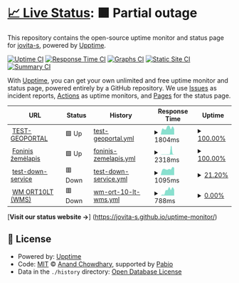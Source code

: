 # [📈 Live Status](https://demo.upptime.js.org): <!--live status--> **🟧 Partial outage**

This repository contains the open-source uptime monitor and status page for [jovita-s](https://jovita-s.github.io/uptime-monitor/), powered by [Upptime](https://github.com/upptime/upptime).

[![Uptime CI](https://github.com/jovita-s/uptime-monitor/workflows/Uptime%20CI/badge.svg)](https://github.com/jovita-s/uptime-monitor/actions?query=workflow%3A%22Uptime+CI%22)
[![Response Time CI](https://github.com/jovita-s/uptime-monitor/workflows/Response%20Time%20CI/badge.svg)](https://github.com/jovita-s/uptime-monitor/actions?query=workflow%3A%22Response+Time+CI%22)
[![Graphs CI](https://github.com/jovita-s/uptime-monitor/workflows/Graphs%20CI/badge.svg)](https://github.com/jovita-s/uptime-monitor/actions?query=workflow%3A%22Graphs+CI%22)
[![Static Site CI](https://github.com/jovita-s/uptime-monitor/workflows/Static%20Site%20CI/badge.svg)](https://github.com/jovita-s/uptime-monitor/actions?query=workflow%3A%22Static+Site+CI%22)
[![Summary CI](https://github.com/jovita-s/uptime-monitor/workflows/Summary%20CI/badge.svg)](https://github.com/jovita-s/uptime-monitor/actions?query=workflow%3A%22Summary+CI%22)

With [Upptime](https://upptime.js.org), you can get your own unlimited and free uptime monitor and status page, powered entirely by a GitHub repository. We use [Issues](https://github.com/jovita-s/uptime-monitor/issues) as incident reports, [Actions](https://github.com/jovita-s/uptime-monitor/actions) as uptime monitors, and [Pages](https://demo.upptime.js.org) for the status page.

<!--start: status pages-->
<!-- This summary is generated by Upptime (https://github.com/upptime/upptime) -->
<!-- Do not edit this manually, your changes will be overwritten -->
<!-- prettier-ignore -->
| URL | Status | History | Response Time | Uptime |
| --- | ------ | ------- | ------------- | ------ |
| <img alt="" src="https://icons.duckduckgo.com/ip3/www.geoportal.lt.ico" height="13"> [TEST-GEOPORTAL](https://www.geoportal.lt) | 🟩 Up | [test-geoportal.yml](https://github.com/jovita-s/uptime-monitor/commits/HEAD/history/test-geoportal.yml) | <details><summary><img alt="Response time graph" src="./graphs/test-geoportal/response-time-week.png" height="20"> 1804ms</summary><br><a href="https://jovita-s.github.io/uptime-monitor/history/test-geoportal"><img alt="Response time 1880" src="https://img.shields.io/endpoint?url=https%3A%2F%2Fraw.githubusercontent.com%2Fjovita-s%2Fuptime-monitor%2FHEAD%2Fapi%2Ftest-geoportal%2Fresponse-time.json"></a><br><a href="https://jovita-s.github.io/uptime-monitor/history/test-geoportal"><img alt="24-hour response time 1468" src="https://img.shields.io/endpoint?url=https%3A%2F%2Fraw.githubusercontent.com%2Fjovita-s%2Fuptime-monitor%2FHEAD%2Fapi%2Ftest-geoportal%2Fresponse-time-day.json"></a><br><a href="https://jovita-s.github.io/uptime-monitor/history/test-geoportal"><img alt="7-day response time 1804" src="https://img.shields.io/endpoint?url=https%3A%2F%2Fraw.githubusercontent.com%2Fjovita-s%2Fuptime-monitor%2FHEAD%2Fapi%2Ftest-geoportal%2Fresponse-time-week.json"></a><br><a href="https://jovita-s.github.io/uptime-monitor/history/test-geoportal"><img alt="30-day response time 1880" src="https://img.shields.io/endpoint?url=https%3A%2F%2Fraw.githubusercontent.com%2Fjovita-s%2Fuptime-monitor%2FHEAD%2Fapi%2Ftest-geoportal%2Fresponse-time-month.json"></a><br><a href="https://jovita-s.github.io/uptime-monitor/history/test-geoportal"><img alt="1-year response time 1880" src="https://img.shields.io/endpoint?url=https%3A%2F%2Fraw.githubusercontent.com%2Fjovita-s%2Fuptime-monitor%2FHEAD%2Fapi%2Ftest-geoportal%2Fresponse-time-year.json"></a></details> | <details><summary><a href="https://jovita-s.github.io/uptime-monitor/history/test-geoportal">100.00%</a></summary><a href="https://jovita-s.github.io/uptime-monitor/history/test-geoportal"><img alt="All-time uptime 100.00%" src="https://img.shields.io/endpoint?url=https%3A%2F%2Fraw.githubusercontent.com%2Fjovita-s%2Fuptime-monitor%2FHEAD%2Fapi%2Ftest-geoportal%2Fuptime.json"></a><br><a href="https://jovita-s.github.io/uptime-monitor/history/test-geoportal"><img alt="24-hour uptime 100.00%" src="https://img.shields.io/endpoint?url=https%3A%2F%2Fraw.githubusercontent.com%2Fjovita-s%2Fuptime-monitor%2FHEAD%2Fapi%2Ftest-geoportal%2Fuptime-day.json"></a><br><a href="https://jovita-s.github.io/uptime-monitor/history/test-geoportal"><img alt="7-day uptime 100.00%" src="https://img.shields.io/endpoint?url=https%3A%2F%2Fraw.githubusercontent.com%2Fjovita-s%2Fuptime-monitor%2FHEAD%2Fapi%2Ftest-geoportal%2Fuptime-week.json"></a><br><a href="https://jovita-s.github.io/uptime-monitor/history/test-geoportal"><img alt="30-day uptime 100.00%" src="https://img.shields.io/endpoint?url=https%3A%2F%2Fraw.githubusercontent.com%2Fjovita-s%2Fuptime-monitor%2FHEAD%2Fapi%2Ftest-geoportal%2Fuptime-month.json"></a><br><a href="https://jovita-s.github.io/uptime-monitor/history/test-geoportal"><img alt="1-year uptime 100.00%" src="https://img.shields.io/endpoint?url=https%3A%2F%2Fraw.githubusercontent.com%2Fjovita-s%2Fuptime-monitor%2FHEAD%2Fapi%2Ftest-geoportal%2Fuptime-year.json"></a></details>
| <img alt="" src="https://icons.duckduckgo.com/ip3/www.geoportal.lt.ico" height="13"> [Foninis žemėlapis](https://www.geoportal.lt/mapproxy/gisc_pagrindinis/MapServer/tile/11/14532/21046) | 🟩 Up | [foninis-zemelapis.yml](https://github.com/jovita-s/uptime-monitor/commits/HEAD/history/foninis-zemelapis.yml) | <details><summary><img alt="Response time graph" src="./graphs/foninis-zemelapis/response-time-week.png" height="20"> 2318ms</summary><br><a href="https://jovita-s.github.io/uptime-monitor/history/foninis-zemelapis"><img alt="Response time 812" src="https://img.shields.io/endpoint?url=https%3A%2F%2Fraw.githubusercontent.com%2Fjovita-s%2Fuptime-monitor%2FHEAD%2Fapi%2Ffoninis-zemelapis%2Fresponse-time.json"></a><br><a href="https://jovita-s.github.io/uptime-monitor/history/foninis-zemelapis"><img alt="24-hour response time 349" src="https://img.shields.io/endpoint?url=https%3A%2F%2Fraw.githubusercontent.com%2Fjovita-s%2Fuptime-monitor%2FHEAD%2Fapi%2Ffoninis-zemelapis%2Fresponse-time-day.json"></a><br><a href="https://jovita-s.github.io/uptime-monitor/history/foninis-zemelapis"><img alt="7-day response time 2318" src="https://img.shields.io/endpoint?url=https%3A%2F%2Fraw.githubusercontent.com%2Fjovita-s%2Fuptime-monitor%2FHEAD%2Fapi%2Ffoninis-zemelapis%2Fresponse-time-week.json"></a><br><a href="https://jovita-s.github.io/uptime-monitor/history/foninis-zemelapis"><img alt="30-day response time 812" src="https://img.shields.io/endpoint?url=https%3A%2F%2Fraw.githubusercontent.com%2Fjovita-s%2Fuptime-monitor%2FHEAD%2Fapi%2Ffoninis-zemelapis%2Fresponse-time-month.json"></a><br><a href="https://jovita-s.github.io/uptime-monitor/history/foninis-zemelapis"><img alt="1-year response time 812" src="https://img.shields.io/endpoint?url=https%3A%2F%2Fraw.githubusercontent.com%2Fjovita-s%2Fuptime-monitor%2FHEAD%2Fapi%2Ffoninis-zemelapis%2Fresponse-time-year.json"></a></details> | <details><summary><a href="https://jovita-s.github.io/uptime-monitor/history/foninis-zemelapis">100.00%</a></summary><a href="https://jovita-s.github.io/uptime-monitor/history/foninis-zemelapis"><img alt="All-time uptime 100.00%" src="https://img.shields.io/endpoint?url=https%3A%2F%2Fraw.githubusercontent.com%2Fjovita-s%2Fuptime-monitor%2FHEAD%2Fapi%2Ffoninis-zemelapis%2Fuptime.json"></a><br><a href="https://jovita-s.github.io/uptime-monitor/history/foninis-zemelapis"><img alt="24-hour uptime 100.00%" src="https://img.shields.io/endpoint?url=https%3A%2F%2Fraw.githubusercontent.com%2Fjovita-s%2Fuptime-monitor%2FHEAD%2Fapi%2Ffoninis-zemelapis%2Fuptime-day.json"></a><br><a href="https://jovita-s.github.io/uptime-monitor/history/foninis-zemelapis"><img alt="7-day uptime 100.00%" src="https://img.shields.io/endpoint?url=https%3A%2F%2Fraw.githubusercontent.com%2Fjovita-s%2Fuptime-monitor%2FHEAD%2Fapi%2Ffoninis-zemelapis%2Fuptime-week.json"></a><br><a href="https://jovita-s.github.io/uptime-monitor/history/foninis-zemelapis"><img alt="30-day uptime 100.00%" src="https://img.shields.io/endpoint?url=https%3A%2F%2Fraw.githubusercontent.com%2Fjovita-s%2Fuptime-monitor%2FHEAD%2Fapi%2Ffoninis-zemelapis%2Fuptime-month.json"></a><br><a href="https://jovita-s.github.io/uptime-monitor/history/foninis-zemelapis"><img alt="1-year uptime 100.00%" src="https://img.shields.io/endpoint?url=https%3A%2F%2Fraw.githubusercontent.com%2Fjovita-s%2Fuptime-monitor%2FHEAD%2Fapi%2Ffoninis-zemelapis%2Fuptime-year.json"></a></details>
| <img alt="" src="https://icons.duckduckgo.com/ip3/vlkiis.lki.lt.ico" height="13"> [test-down-service](https://vlkiis.lki.lt/gis/app/gisproxy.ashx/rest/services/LKIIS/Tarmes/MapServer/export?dpi=96&transparent=true&format=png8&layers=show%3A0&bbox=509904.0057917094%2C6175386.471634376%2C510281.8315473609%2C6175911.935185304&bboxSR=3346&imageSR=3346&size=714%2C993&f=image) | 🟥 Down | [test-down-service.yml](https://github.com/jovita-s/uptime-monitor/commits/HEAD/history/test-down-service.yml) | <details><summary><img alt="Response time graph" src="./graphs/test-down-service/response-time-week.png" height="20"> 1095ms</summary><br><a href="https://jovita-s.github.io/uptime-monitor/history/test-down-service"><img alt="Response time 3473" src="https://img.shields.io/endpoint?url=https%3A%2F%2Fraw.githubusercontent.com%2Fjovita-s%2Fuptime-monitor%2FHEAD%2Fapi%2Ftest-down-service%2Fresponse-time.json"></a><br><a href="https://jovita-s.github.io/uptime-monitor/history/test-down-service"><img alt="24-hour response time 1299" src="https://img.shields.io/endpoint?url=https%3A%2F%2Fraw.githubusercontent.com%2Fjovita-s%2Fuptime-monitor%2FHEAD%2Fapi%2Ftest-down-service%2Fresponse-time-day.json"></a><br><a href="https://jovita-s.github.io/uptime-monitor/history/test-down-service"><img alt="7-day response time 1095" src="https://img.shields.io/endpoint?url=https%3A%2F%2Fraw.githubusercontent.com%2Fjovita-s%2Fuptime-monitor%2FHEAD%2Fapi%2Ftest-down-service%2Fresponse-time-week.json"></a><br><a href="https://jovita-s.github.io/uptime-monitor/history/test-down-service"><img alt="30-day response time 3473" src="https://img.shields.io/endpoint?url=https%3A%2F%2Fraw.githubusercontent.com%2Fjovita-s%2Fuptime-monitor%2FHEAD%2Fapi%2Ftest-down-service%2Fresponse-time-month.json"></a><br><a href="https://jovita-s.github.io/uptime-monitor/history/test-down-service"><img alt="1-year response time 3473" src="https://img.shields.io/endpoint?url=https%3A%2F%2Fraw.githubusercontent.com%2Fjovita-s%2Fuptime-monitor%2FHEAD%2Fapi%2Ftest-down-service%2Fresponse-time-year.json"></a></details> | <details><summary><a href="https://jovita-s.github.io/uptime-monitor/history/test-down-service">21.20%</a></summary><a href="https://jovita-s.github.io/uptime-monitor/history/test-down-service"><img alt="All-time uptime 18.37%" src="https://img.shields.io/endpoint?url=https%3A%2F%2Fraw.githubusercontent.com%2Fjovita-s%2Fuptime-monitor%2FHEAD%2Fapi%2Ftest-down-service%2Fuptime.json"></a><br><a href="https://jovita-s.github.io/uptime-monitor/history/test-down-service"><img alt="24-hour uptime 25.09%" src="https://img.shields.io/endpoint?url=https%3A%2F%2Fraw.githubusercontent.com%2Fjovita-s%2Fuptime-monitor%2FHEAD%2Fapi%2Ftest-down-service%2Fuptime-day.json"></a><br><a href="https://jovita-s.github.io/uptime-monitor/history/test-down-service"><img alt="7-day uptime 21.20%" src="https://img.shields.io/endpoint?url=https%3A%2F%2Fraw.githubusercontent.com%2Fjovita-s%2Fuptime-monitor%2FHEAD%2Fapi%2Ftest-down-service%2Fuptime-week.json"></a><br><a href="https://jovita-s.github.io/uptime-monitor/history/test-down-service"><img alt="30-day uptime 18.37%" src="https://img.shields.io/endpoint?url=https%3A%2F%2Fraw.githubusercontent.com%2Fjovita-s%2Fuptime-monitor%2FHEAD%2Fapi%2Ftest-down-service%2Fuptime-month.json"></a><br><a href="https://jovita-s.github.io/uptime-monitor/history/test-down-service"><img alt="1-year uptime 18.37%" src="https://img.shields.io/endpoint?url=https%3A%2F%2Fraw.githubusercontent.com%2Fjovita-s%2Fuptime-monitor%2FHEAD%2Fapi%2Ftest-down-service%2Fuptime-year.json"></a></details>
| <img alt="" src="https://icons.duckduckgo.com/ip3/www.geoportal.lt.ico" height="13"> [WM ORT10LT (WMS)](https://www.geoportal.lt/wss/service/NZT-ORT10LT_recent-wm-WMS/httpauth/licid-LGII-4b6ccc8b-1a4a-4d86-ae5f-d993613361a0?SERVICE=WMS&REQUEST=GetMap&FORMAT=image/png&TRANSPARENT=TRUE&STYLES=&VERSION=1.1.1&LAYERS=0&WIDTH=949&HEIGHT=865&SRS=EPSG:3346&BBOX=484614.55451870296,6061066.698493506,610159.5972754551,6175499.219025214) | 🟥 Down | [wm-ort-10-lt-wms.yml](https://github.com/jovita-s/uptime-monitor/commits/HEAD/history/wm-ort-10-lt-wms.yml) | <details><summary><img alt="Response time graph" src="./graphs/wm-ort-10-lt-wms/response-time-week.png" height="20"> 788ms</summary><br><a href="https://jovita-s.github.io/uptime-monitor/history/wm-ort-10-lt-wms"><img alt="Response time 777" src="https://img.shields.io/endpoint?url=https%3A%2F%2Fraw.githubusercontent.com%2Fjovita-s%2Fuptime-monitor%2FHEAD%2Fapi%2Fwm-ort-10-lt-wms%2Fresponse-time.json"></a><br><a href="https://jovita-s.github.io/uptime-monitor/history/wm-ort-10-lt-wms"><img alt="24-hour response time 904" src="https://img.shields.io/endpoint?url=https%3A%2F%2Fraw.githubusercontent.com%2Fjovita-s%2Fuptime-monitor%2FHEAD%2Fapi%2Fwm-ort-10-lt-wms%2Fresponse-time-day.json"></a><br><a href="https://jovita-s.github.io/uptime-monitor/history/wm-ort-10-lt-wms"><img alt="7-day response time 788" src="https://img.shields.io/endpoint?url=https%3A%2F%2Fraw.githubusercontent.com%2Fjovita-s%2Fuptime-monitor%2FHEAD%2Fapi%2Fwm-ort-10-lt-wms%2Fresponse-time-week.json"></a><br><a href="https://jovita-s.github.io/uptime-monitor/history/wm-ort-10-lt-wms"><img alt="30-day response time 777" src="https://img.shields.io/endpoint?url=https%3A%2F%2Fraw.githubusercontent.com%2Fjovita-s%2Fuptime-monitor%2FHEAD%2Fapi%2Fwm-ort-10-lt-wms%2Fresponse-time-month.json"></a><br><a href="https://jovita-s.github.io/uptime-monitor/history/wm-ort-10-lt-wms"><img alt="1-year response time 777" src="https://img.shields.io/endpoint?url=https%3A%2F%2Fraw.githubusercontent.com%2Fjovita-s%2Fuptime-monitor%2FHEAD%2Fapi%2Fwm-ort-10-lt-wms%2Fresponse-time-year.json"></a></details> | <details><summary><a href="https://jovita-s.github.io/uptime-monitor/history/wm-ort-10-lt-wms">0.00%</a></summary><a href="https://jovita-s.github.io/uptime-monitor/history/wm-ort-10-lt-wms"><img alt="All-time uptime 0.00%" src="https://img.shields.io/endpoint?url=https%3A%2F%2Fraw.githubusercontent.com%2Fjovita-s%2Fuptime-monitor%2FHEAD%2Fapi%2Fwm-ort-10-lt-wms%2Fuptime.json"></a><br><a href="https://jovita-s.github.io/uptime-monitor/history/wm-ort-10-lt-wms"><img alt="24-hour uptime 0.00%" src="https://img.shields.io/endpoint?url=https%3A%2F%2Fraw.githubusercontent.com%2Fjovita-s%2Fuptime-monitor%2FHEAD%2Fapi%2Fwm-ort-10-lt-wms%2Fuptime-day.json"></a><br><a href="https://jovita-s.github.io/uptime-monitor/history/wm-ort-10-lt-wms"><img alt="7-day uptime 0.00%" src="https://img.shields.io/endpoint?url=https%3A%2F%2Fraw.githubusercontent.com%2Fjovita-s%2Fuptime-monitor%2FHEAD%2Fapi%2Fwm-ort-10-lt-wms%2Fuptime-week.json"></a><br><a href="https://jovita-s.github.io/uptime-monitor/history/wm-ort-10-lt-wms"><img alt="30-day uptime 0.00%" src="https://img.shields.io/endpoint?url=https%3A%2F%2Fraw.githubusercontent.com%2Fjovita-s%2Fuptime-monitor%2FHEAD%2Fapi%2Fwm-ort-10-lt-wms%2Fuptime-month.json"></a><br><a href="https://jovita-s.github.io/uptime-monitor/history/wm-ort-10-lt-wms"><img alt="1-year uptime 0.00%" src="https://img.shields.io/endpoint?url=https%3A%2F%2Fraw.githubusercontent.com%2Fjovita-s%2Fuptime-monitor%2FHEAD%2Fapi%2Fwm-ort-10-lt-wms%2Fuptime-year.json"></a></details>

<!--end: status pages-->

[**Visit our status website →**] (https://jovita-s.github.io/uptime-monitor/)

## 📄 License

- Powered by: [Upptime](https://github.com/upptime/upptime)
- Code: [MIT](./LICENSE) © [Anand Chowdhary](https://anandchowdhary.com), supported by [Pabio](https://pabio.com)
- Data in the `./history` directory: [Open Database License](https://opendatacommons.org/licenses/odbl/1-0/)
